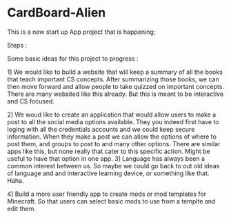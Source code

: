 CardBoard-Alien
===============

This is a new start up App project that is happening;

Steps : 

  Some basic ideas for this project to progress :
  
  1] We would like to build a website that will keep a summary of all the books that teach important CS concepts. 
      After summarizing those books, we can then move forward and allow people to take quizzed on important concepts.
      There are many websited like this already. But this is meant to be interactive and CS focused. 
      
  2] We woud like to create an application that would allow users to make a post to all the social media options available.
      They you indeed first have to loging with all the credentials accounts and we could keep secure information.
      When they make a post we can allow the options of where to post them, and groups to post to and many other options. 
      There are similar apps like this, but none really that cater to this specific action. Might be useful to have that
      option in one app. 
  3] Language has always been a common interest between us. So maybe we could go back to out old ideas of language and
      and interactive learning device, or something like that. Haha. 
      
  4] Build a more user friendly app to create mods or mod templates for Minecraft. So that users can select basic mods to use from a templte and edit them. 
      

